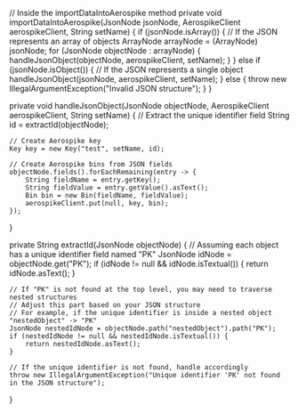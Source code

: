// Inside the importDataIntoAerospike method
private void importDataIntoAerospike(JsonNode jsonNode, AerospikeClient aerospikeClient, String setName) {
    if (jsonNode.isArray()) {
        // If the JSON represents an array of objects
        ArrayNode arrayNode = (ArrayNode) jsonNode;
        for (JsonNode objectNode : arrayNode) {
            handleJsonObject(objectNode, aerospikeClient, setName);
        }
    } else if (jsonNode.isObject()) {
        // If the JSON represents a single object
        handleJsonObject(jsonNode, aerospikeClient, setName);
    } else {
        throw new IllegalArgumentException("Invalid JSON structure");
    }
}

private void handleJsonObject(JsonNode objectNode, AerospikeClient aerospikeClient, String setName) {
    // Extract the unique identifier field
    String id = extractId(objectNode);

    // Create Aerospike key
    Key key = new Key("test", setName, id);

    // Create Aerospike bins from JSON fields
    objectNode.fields().forEachRemaining(entry -> {
        String fieldName = entry.getKey();
        String fieldValue = entry.getValue().asText();
        Bin bin = new Bin(fieldName, fieldValue);
        aerospikeClient.put(null, key, bin);
    });
}

private String extractId(JsonNode objectNode) {
    // Assuming each object has a unique identifier field named "PK"
    JsonNode idNode = objectNode.get("PK");
    if (idNode != null && idNode.isTextual()) {
        return idNode.asText();
    }

    // If "PK" is not found at the top level, you may need to traverse nested structures
    // Adjust this part based on your JSON structure
    // For example, if the unique identifier is inside a nested object "nestedObject" -> "PK"
    JsonNode nestedIdNode = objectNode.path("nestedObject").path("PK");
    if (nestedIdNode != null && nestedIdNode.isTextual()) {
        return nestedIdNode.asText();
    }

    // If the unique identifier is not found, handle accordingly
    throw new IllegalArgumentException("Unique identifier 'PK' not found in the JSON structure");
}
